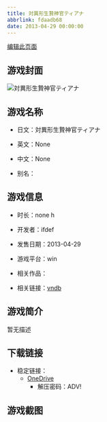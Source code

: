 ```yaml
---
title: 対異形生贄神官ティアナ
abbrlink: fdaadb68
date: 2013-04-29 00:00:00
---
```

[编辑此页面](https://github.com/ACG-3/ADV3-source/blob/main/source/_posts/games/%E5%AF%BE%E7%95%B0%E5%BD%A2%E7%94%9F%E8%B4%84%E7%A5%9E%E5%AE%98%E3%83%86%E3%82%A3%E3%82%A2%E3%83%8A.md)

## 游戏封面

![対異形生贄神官ティアナ](https://pan.timero.xyz/d/onedrive/img_lib_001/%E5%AF%BE%E7%95%B0%E5%BD%A2%E7%94%9F%E8%B4%84%E7%A5%9E%E5%AE%98%E3%83%86%E3%82%A3%E3%82%A2%E3%83%8A_cover.avif)


## 游戏名称

- 日文：対異形生贄神官ティアナ
- 英文：None
- 中文：None

- 别名：


## 游戏信息

- 时长：none h
- 开发者：ifdef
- 发售日期：2013-04-29
- 游戏平台：win
- 相关作品：

- 相关链接：[vndb](https://vndb.org/v15834)


## 游戏简介

暂无描述


## 下载链接

- 稳定链接：
    - [OneDrive](https://pan.timero.xyz/onedrive/adv_lib_001/%E5%AF%BE%E7%95%B0%E5%BD%A2%E7%94%9F%E8%B4%84%E7%A5%9E%E5%AE%98%E3%83%86%E3%82%A3%E3%82%A2%E3%83%8A)
        - 解压密码：ADV!



## 游戏截图


